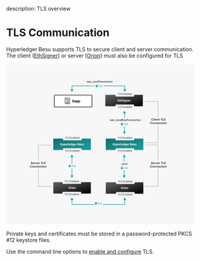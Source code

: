 description: TLS overview
<!--- END of page meta data -->

# TLS Communication

Hyperledger Besu supports TLS to secure client and server communication. The
client ([EthSigner](https://docs.ethsigner.pegasys.tech/en/latest/Concepts/TLS/))
or server ([Orion](https://docs.orion.pegasys.tech/en/latest/Concepts/TLS-Communication/)) must also be configured for TLS

![Besu TLS](../images/Besu_TLS.png)


Private keys and certificates must be stored in a password-protected PKCS #12
keystore files.

Use the command line options to [enable and configure](../HowTo/Configure/Configure-TLS.md) TLS.